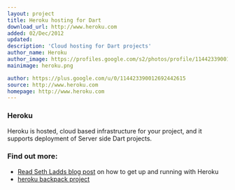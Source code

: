 ```yaml
---
layout: project
title: Heroku hosting for Dart
download_url: http://www.heroku.com
added: 02/Dec/2012
updated: 
description: 'Cloud hosting for Dart projects'
author_name: Heroku
author_image: https://profiles.google.com/s2/photos/profile/114423390012692442615
mainimage: heroku.png

author: https://plus.google.com/u/0/114423390012692442615
source: http://www.heroku.com
homepage: http://www.heroku.com
---
```


### Heroku

Heroku is hosted, cloud based infrastructure for your project, and it supports deployment of Server side Dart projects.

### Find out more:

* [Read Seth Ladds blog post](http://blog.sethladd.com/2012/08/running-dart-in-cloud-with-heroku.html) on how to get up and running with Heroku
* [heroku backpack project](http://github.com/igrigorik/heroku-buildpack-dart)



